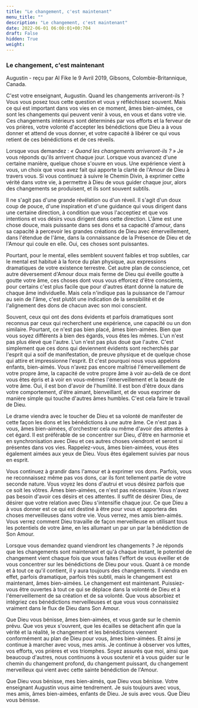 ```yaml
---
title: "Le changement, c'est maintenant"
menu_title: ""
description: "Le changement, c'est maintenant"
date: 2022-06-01 06:00:01+00:704
draft: False
hidden: True
weight:
---
```

### Le changement, c'est maintenant

Augustin - reçu par Al Fike le 9 Avril 2019, Gibsons, Colombie-Britannique, Canada.

C'est votre enseignant, Augustin. Quand les changements arriveront-ils ? Vous vous posez tous cette question et vous y réfléchissez souvent. Mais ce qui est important dans vos vies en ce moment, âmes bien-aimées, ce sont les changements qui peuvent venir à vous, en vous et dans votre vie. Ces changements intérieurs sont déterminés par vos efforts et la ferveur de vos prières, votre volonté d'accepter les bénédictions que Dieu a à vous donner et attend de vous donner, et votre capacité à libérer ce qui vous retient de ces bénédictions et de ces réveils.

Lorsque vous demandez : *« Quand les changements arriveront-ils ? »* Je vous réponds qu'ils arrivent chaque jour. Lorsque vous avancez d'une certaine manière, quelque chose s'ouvre en vous. Une expérience vient à vous, un choix que vous avez fait qui apporte la clarté de l'Amour de Dieu à travers vous. Si vous continuez à suivre le Chemin Divin, à exprimer cette vérité dans votre vie, à permettre à Dieu de vous guider chaque jour, alors des changements se produisent, et ils sont souvent subtils.

Il ne s'agit pas d'une grande révélation ou d'un réveil. Il s'agit d'un doux coup de pouce, d'une inspiration et d'une guidance qui vous dirigent dans une certaine direction, à condition que vous l'acceptiez et que vos intentions et vos désirs vous dirigent dans cette direction. L'âme est une chose douce, mais puissante dans ses dons et sa capacité d'amour, dans sa capacité à percevoir les grandes créations de Dieu avec émerveillement, dans l'étendue de l'âme, dans la connaissance de la Présence de Dieu et de l'Amour qui coule en elle. Oui, ces choses sont puissantes.

Pourtant, pour le mental, elles semblent souvent faibles et trop subtiles, car le mental est habitué à la force du plan physique, aux expressions dramatiques de votre existence terrestre. Cet autre plan de conscience, cet autre déversement d'Amour doux mais ferme de Dieu qui éveille goutte à goutte votre âme, ces choses dont vous vous efforcez d'être conscients, pour certains c'est plus facile que pour d'autres étant donné la nature de chaque âme individuelle. Mais cela n'indique pas la puissance de l'amour au sein de l'âme, c'est plutôt une indication de la sensibilité et de l'alignement des dons de chacun avec son moi conscient.

Souvent, ceux qui ont des dons évidents et parfois dramatiques sont reconnus par ceux qui recherchent une expérience, une capacité ou un don similaire. Pourtant, ce n'est pas bien placé, âmes bien-aimées. Bien que vous soyez différents à bien des égards, vous êtes les mêmes. L'un n'est pas plus élevé que l'autre. L'un n'est pas plus doué que l'autre. C'est simplement que ces dons qui deviennent évidents sont recherchés par l'esprit qui a soif de manifestation, de preuve physique et de quelque chose qui attire et impressionne l'esprit. Et c'est pourquoi nous vous appelons enfants, bien-aimés. Vous n'avez pas encore maîtrisé l'émerveillement de votre propre âme, la capacité de votre propre âme à voir au-delà de ce dont vous êtes épris et à voir en vous-mêmes l'émerveillement et la beauté de votre âme. Oui, il est bon d'avoir de l'humilité. Il est bon d'être doux dans votre comportement, d'être aimant, bienveillant, et de vous exprimer de manière simple qui touche d'autres âmes humbles. C'est cela faire le travail de Dieu.

Le drame viendra avec le toucher de Dieu et sa volonté de manifester de cette façon les dons et les bénédictions à une autre âme. Ce n'est pas à vous, âmes bien-aimées, d'orchestrer cela ou même d'avoir des attentes à cet égard. Il est préférable de se concentrer sur Dieu, d'être en harmonie et en synchronisation avec Dieu et ces autres choses viendront et seront si présentes dans vos vies. Rappelez-vous, âmes bien-aimées, vous êtes également aimées aux yeux de Dieu. Vous êtes également suivies par nous en esprit.

Vous continuez à grandir dans l'amour et à exprimer vos dons. Parfois, vous ne reconnaissez même pas vos dons, car ils font tellement partie de votre seconde nature. Vous voyez les dons d'autrui et vous désirez parfois que ce soit les vôtres. Âmes bien-aimées, ce n'est pas nécessaire. Vous n'avez pas besoin d'avoir ces désirs et ces attentes. Il suffit de désirer Dieu, de désirer que votre relation avec Dieu s'intensifie chaque jour. Ce que Dieu a à vous donner est ce qui est destiné à être pour vous et apportera des choses merveilleuses dans votre vie. Vous verrez, mes amis bien-aimés. Vous verrez comment Dieu travaille de façon merveilleuse en utilisant tous les potentiels de votre âme, en les allumant un par un par la bénédiction de Son Amour.

Lorsque vous demandez quand viendront les changements ? Je réponds que les changements sont maintenant et qu'à chaque instant, le potentiel de changement vient chaque fois que vous faites l'effort de vous éveiller et de vous concentrer sur les bénédictions de Dieu pour vous. Quant à ce monde et à tout ce qu'il contient, il y aura toujours des changements. Il viendra en effet, parfois dramatique, parfois très subtil, mais le changement est maintenant, âmes bien-aimées. Le changement est maintenant. Puissiez-vous être ouvertes à tout ce qui se déplace dans la volonté de Dieu et à l'émerveillement de sa création et de sa volonté. Que vous absorbiez et intégriez ces bénédictions merveilleuses et que vous vous connaissiez vraiment dans le flux de Dieu dans Son Amour.

Que Dieu vous bénisse, âmes bien-aimées, et vous garde sur le chemin prévu. Que vos yeux s'ouvrent, que les écailles se détachent afin que la vérité et la réalité, le changement et les bénédictions viennent conformément au plan de Dieu pour vous, âmes bien-aimées. Et ainsi je continue à marcher avec vous, mes amis. Je continue à observer vos luttes, vos efforts, vos prières et vos triomphes. Soyez assurés que moi, ainsi que beaucoup d'autres, nous continuons à vous soutenir et à vous guider sur le chemin du changement profond, du changement puissant, du changement merveilleux qui vient avec cette sainte bénédiction de l'Amour.

Que Dieu vous bénisse, mes bien-aimés, que Dieu vous bénisse. Votre enseignant Augustin vous aime tendrement. Je suis toujours avec vous, mes amis, âmes bien-aimées, enfants de Dieu. Je suis avec vous. Que Dieu vous bénisse.
